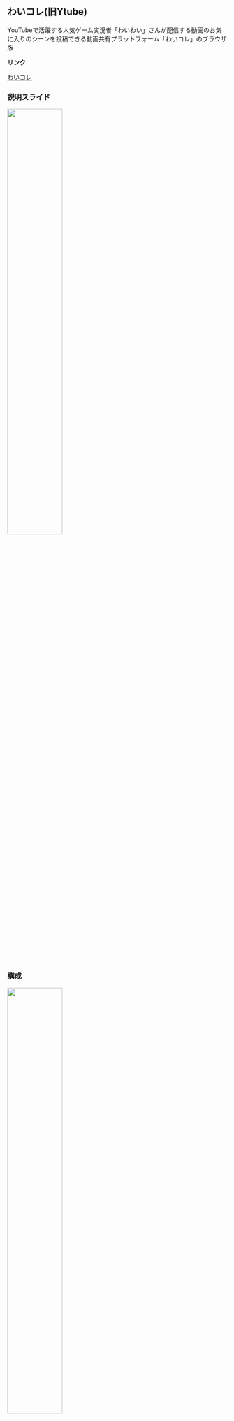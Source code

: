 ## わいコレ(旧Ytube)

YouTubeで活躍する人気ゲーム実況者「わいわい」さんが配信する動画のお気に入りのシーンを投稿できる動画共有プラットフォーム「わいコレ」のブラウザ版

**リンク**

<a href="https://yy-tube.com/" target="_blank">わいコレ</a>

### 説明スライド

[<img src=https://user-images.githubusercontent.com/24749358/108680189-e4a79500-7530-11eb-8fae-4b20039bb454.png  width=50%>](https://speakerdeck.com/mr04vv/waikore-4908b790-4260-4822-9331-19dc39776032)

### 構成

<img src=https://user-images.githubusercontent.com/24749358/108680431-34865c00-7531-11eb-8bb4-59ddf481729e.png  width=50%>
